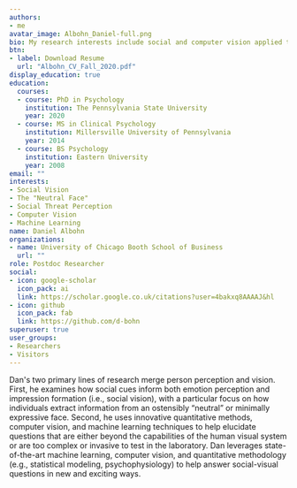 ```yaml
---
authors:
- me
avatar_image: Albohn_Daniel-full.png
bio: My research interests include social and computer vision applied to person perception.
btn:
- label: Download Resume
  url: "Albohn_CV_Fall_2020.pdf"
display_education: true
education:
  courses:
  - course: PhD in Psychology
    institution: The Pennsylvania State University
    year: 2020
  - course: MS in Clinical Psychology
    institution: Millersville University of Pennsylvania
    year: 2014
  - course: BS Psychology
    institution: Eastern University
    year: 2008
email: ""
interests:
- Social Vision
- The "Neutral Face"
- Social Threat Perception
- Computer Vision
- Machine Learning
name: Daniel Albohn
organizations:
- name: University of Chicago Booth School of Business
  url: ""
role: Postdoc Researcher 
social:
- icon: google-scholar
  icon_pack: ai
  link: https://scholar.google.co.uk/citations?user=4bakxq8AAAAJ&hl
- icon: github
  icon_pack: fab
  link: https://github.com/d-bohn
superuser: true
user_groups:
- Researchers
- Visitors
---
```


Dan's two primary lines of research merge person perception and vision. First, he examines how social cues inform both emotion perception and impression formation (i.e., social vision), with a particular focus on how individuals extract information from an ostensibly “neutral” or minimally expressive face. Second, he uses innovative quantitative methods, computer vision, and machine learning techniques to help elucidate questions that are either beyond the capabilities of the human visual system or are too complex or invasive to test in the laboratory. Dan leverages state-of-the-art machine learning, computer vision, and quantitative methodology (e.g., statistical modeling, psychophysiology) to help answer social-visual questions in new and exciting ways.

